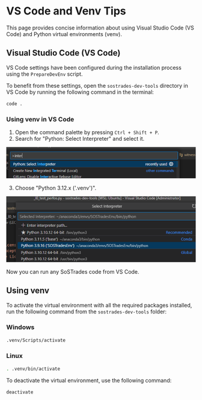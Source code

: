 # VS Code and Venv Tips

This page provides concise information about using Visual Studio Code (VS Code) and Python virtual environments (venv).

## Visual Studio Code (VS Code)

VS Code settings have been configured during the installation process using the `PrepareDevEnv` script.

To benefit from these settings, open the `sostrades-dev-tools` directory in VS Code by running the following command in the terminal:

```bash
code .
```

### Using venv in VS Code

1. Open the command palette by pressing `Ctrl + Shift + P`.
2. Search for "Python: Select Interpreter" and select it.

![Select Interpreter](images/select_interpreter.png)

3. Choose "Python 3.12.x ('.venv')".

![Select Python](images/select_python.png)

Now you can run any SoSTrades code from VS Code.

## Using venv

To activate the virtual environment with all the required packages installed, run the following command from the `sostrades-dev-tools` folder:

### Windows

```bash
.venv/Scripts/activate
```

### Linux

```bash
. .venv/bin/activate
```

To deactivate the virtual environment, use the following command:

```bash
deactivate
```
